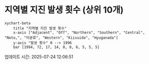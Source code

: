 # 지역별 지진 발생 횟수 (상위 10개)

```mermaid
xychart-beta
    title "지역별 지진 발생 횟수"
    x-axis ["Adjacent", "Off", "Northern", "Southern", "Central", "Noto,", "미분류", "Western", "Kiisuido", "Hyuganada"]
    y-axis "발생 횟수" 0 --> 1996
    bar [1994, 72, 17, 14, 8, 8, 6, 5, 5, 5]
```

업데이트 시간: 2025-07-24 12:06:51
